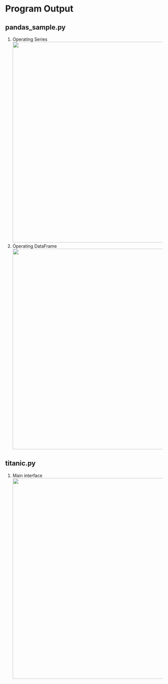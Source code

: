 # Program Output

## pandas_sample.py

1. Operating Series<br><img src="https://github.com/hendraanggrian/IIT-ITM513/raw/assets/assignments/hw8/screenshot1_1.png" width="640">
2. Operating DataFrame<br><img src="https://github.com/hendraanggrian/IIT-ITM513/raw/assets/assignments/hw8/screenshot1_2.png" width="640">

<div style="page-break-after: always;"></div>

## titanic.py

1. Main interface<br><img src="https://github.com/hendraanggrian/IIT-ITM513/raw/assets/assignments/hw8/screenshot2.png" width="640">
